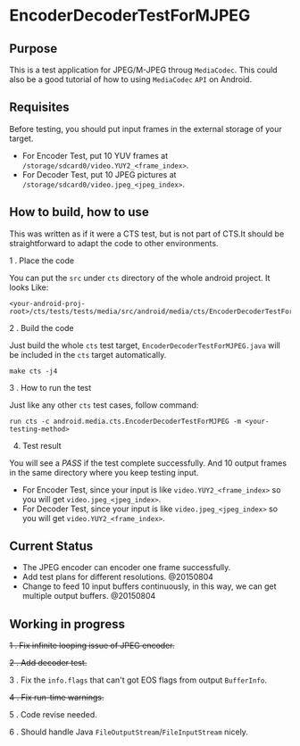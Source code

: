# EncoderDecoderTestForMJPEG

## Purpose

This is a test application for JPEG/M-JPEG throug `MediaCodec`. This could also be a good tutorial of how to using
`MediaCodec` `API` on Android.

## Requisites

Before testing, you should put input frames in the external storage of your target.

- For Encoder Test, put 10 YUV frames at `/storage/sdcard0/video.YUY2_<frame_index>`.
- For Decoder Test, put 10 JPEG pictures at `/storage/sdcard0/video.jpeg_<jpeg_index>`.

## How to build, how to use

This was written as if it were a CTS test, but is not part of CTS.It should be straightforward to adapt the code to
other environments. 

1 . Place the code

You can put the `src` under `cts` directory of the whole android project. It looks Like:
```
<your-android-proj-root>/cts/tests/tests/media/src/android/media/cts/EncoderDecoderTestForMJPEG.java
```

2 . Build the code

Just build the whole `cts` test target, `EncoderDecoderTestForMJPEG.java` will be included in the `cts` target
automatically.

```
make cts -j4
```

3 . How to run the test

Just like any other `cts` test cases, follow command:

```
run cts -c android.media.cts.EncoderDecoderTestForMJPEG -m <your-testing-method>
```

4. Test result

You will see a *PASS* if the test complete successfully. And 10 output frames in the same directory where you keep testing input.

- For Encoder Test, since your input is like `video.YUY2_<frame_index>` so you will get `video.jpeg_<jpeg_index>`.
- For Decoder Test, since your input is like `video.jpeg_<jpeg_index>` so you will get `video.YUY2_<frame_index>`.

## Current Status

* The JPEG encoder can encoder one frame successfully.
* Add test plans for different resolutions.    @20150804
* Change to feed 10 input buffers continuously, in this way, we can get multiple output buffers. @20150804


## Working in progress

~~1 . Fix infinite looping issue of JPEG encoder.~~

~~2 . Add decoder test.~~

3 . Fix the `info.flags` that can't got EOS flags from output `BufferInfo`.

~~4 . Fix run-time warnings.~~

5 . Code revise needed.

6 . Should handle Java `FileOutputStream`/`FileInputStream` nicely.




